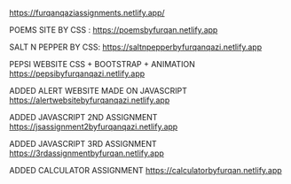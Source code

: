 https://furqanqaziassignments.netlify.app/

POEMS SITE BY CSS :
https://poemsbyfurqan.netlify.app

SALT N PEPPER BY CSS:
https://saltnpepperbyfurqanqazi.netlify.app

PEPSI WEBSITE CSS + BOOTSTRAP + ANIMATION
https://pepsibyfurqanqazi.netlify.app

ADDED ALERT WEBSITE MADE ON JAVASCRIPT
https://alertwebsitebyfurqanqazi.netlify.app

ADDED JAVASCRIPT 2ND ASSIGNMENT
https://jsassignment2byfurqanqazi.netlify.app

ADDED JAVASCRIPT 3RD ASSIGNMENT
https://3rdassignmentbyfurqan.netlify.app

ADDED CALCULATOR ASSIGNMENT
https://calculatorbyfurqan.netlify.app




